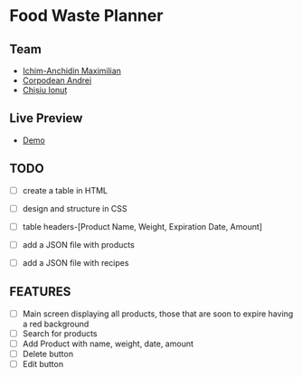 # Food Waste Planner

## Team
- [Ichim-Anchidin Maximilian](https://github.com/max-anchidin/)
- [Corpodean Andrei](https://github.com/ACorpodean)
- [Chișiu Ionuț](https://github.com/IonussCh)

## Live Preview
- [Demo](https://acorpodean.github.io/Food-Waste-Planner/)

## TODO
- [ ] create a table in HTML
- [ ] design and structure in CSS
- [ ] table headers-[Product Name, Weight, Expiration Date, Amount]
- [ ] add a JSON file with products
- [ ] add a JSON file with recipes



## FEATURES

- [ ] Main screen displaying all products, those that are soon to expire having a red background
- [ ] Search for products
- [ ] Add Product with name, weight, date, amount 
- [ ] Delete button
- [ ] Edit button
